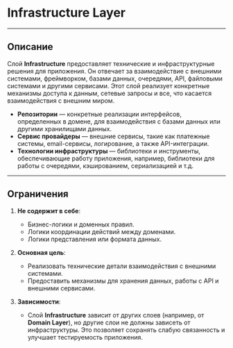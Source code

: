 # **Infrastructure Layer**

---

## Описание

Слой **Infrastructure** предоставляет технические и инфраструктурные решения для приложения.
Он отвечает за взаимодействие с внешними системами, фреймворком, базами данных, очередями, API, файловыми системами и другими сервисами.
Этот слой реализует конкретные механизмы доступа к данным, сетевые запросы и все, что касается взаимодействия с внешним миром.

- **Репозитории** — конкретные реализации интерфейсов, определенных в домене, для взаимодействия с базами данных или другими хранилищами данных.
- **Сервис провайдеры** — внешние сервисы, такие как платежные системы, email-сервисы, логирование, а также API-интеграции.
- **Технологии инфраструктуры** — библиотеки и инструменты, обеспечивающие работу приложения, например, библиотеки для работы с очередями, кэшированием, сериализацией и т.д.

---

## Ограничения

1. **Не содержит в себе**:
    - Бизнес-логики и доменных правил.
    - Логики координации действий между доменами.
    - Логики представления или формата данных.

2. **Основная цель**:
    - Реализовать технические детали взаимодействия с внешними системами.
    - Предоставить механизмы для хранения данных, работы с API и внешними сервисами.

3. **Зависимости**:
    - Слой **Infrastructure** зависит от других слоев (например, от **Domain Layer**), но другие слои не должны зависеть от инфраструктуры. Это позволяет сохранять слабую связанность и улучшает тестируемость приложения.
